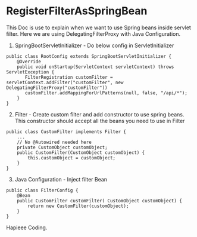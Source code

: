 # RegisterFilterAsSpringBean

This Doc is use to explain when we want to use Spring beans inside servlet filter. Here we are using DelegatingFilterProxy with Java Configuration.

1. SpringBootServletInitializer - Do below config in ServletInitializer

```
public class RootConfig extends SpringBootServletInitializer {
    @Override
    public void onStartup(ServletContext servletContext) throws ServletException {
       FilterRegistration customFilter =  servletContext.addFilter("customFilter", new DelegatingFilterProxy("customFilter"))
       customFilter.addMappingForUrlPatterns(null, false, "/api/*");
    }
}
```

2. Filter - Create custom filter and add constructor to use spring beans. This constructor should accept all the beans you need to use in Filter

```
public class CustomFilter implements Filter {
    ...
    // No @Autowired needed here
    private CustomObject customObject;
    public CustomFilter(CustomObject customObject) {
        this.customObject = customObject;
    }
}
```

3. Java Configuration - Inject filter Bean

```
public class FilterConfig {
    @Bean
    public CustomFilter customFilter( CustomObject customObject) {
        return new CustomFilter(customObject);
    }
}
```

Hapieee Coding.
